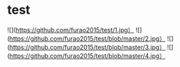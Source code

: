 # test
![](https://github.com/furao2015/test/1.jpg）
![](https://github.com/furao2015/test/blob/master/2.jpg）
![](https://github.com/furao2015/test/blob/master/3.jpg）
![](https://github.com/furao2015/test/blob/master/4.jpg）
